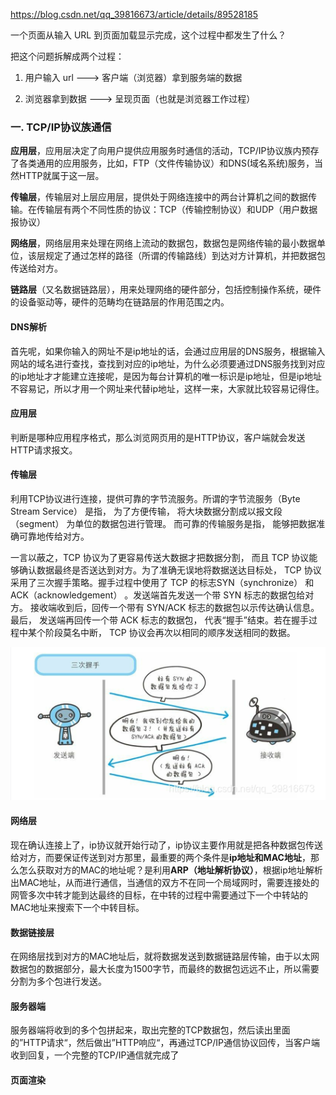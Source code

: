 https://blog.csdn.net/qq_39816673/article/details/89528185

一个页面从输入 URL 到页面加载显示完成，这个过程中都发生了什么？

把这个问题拆解成两个过程：

1. 用户输入 url ---> 客户端（浏览器）拿到服务端的数据

2. 浏览器拿到数据 ---> 呈现页面（也就是浏览器工作过程）

   

### 一. TCP/IP协议族通信

**应用层**，应用层决定了向用户提供应用服务时通信的活动，TCP/IP协议族内预存了各类通用的应用服务，比如，FTP（文件传输协议）和DNS(域名系统)服务，当然HTTP就属于这一层。

**传输层**，传输层对上层应用层，提供处于网络连接中的两台计算机之间的数据传输。在传输层有两个不同性质的协议：TCP（传输控制协议）和UDP（用户数据报协议）

**网络层**，网络层用来处理在网络上流动的数据包，数据包是网络传输的最小数据单位，该层规定了通过怎样的路径（所谓的传输路线）到达对方计算机，并把数据包传送给对方。

**链路层**（又名数据链路层），用来处理网络的硬件部分，包括控制操作系统，硬件的设备驱动等，硬件的范畴均在链路层的作用范围之内。



#### DNS解析

首先呢，如果你输入的网址不是ip地址的话，会通过应用层的DNS服务，根据输入网站的域名进行查找，查找到对应的ip地址，为什么必须要通过DNS服务找到对应的ip地址才才能建立连接呢，是因为每台计算机的唯一标识是ip地址，但是ip地址不容易记，所以才用一个网址来代替ip地址，这样一来，大家就比较容易记得住。



#### 应用层

判断是哪种应用程序格式，那么浏览网页用的是HTTP协议，客户端就会发送HTTP请求报文。



#### 传输层

利用TCP协议进行连接，提供可靠的字节流服务。所谓的字节流服务（Byte Stream Service） 是指， 为了方便传输， 将大块数据分割成以报文段（segment） 为单位的数据包进行管理。 而可靠的传输服务是指， 能够把数据准确可靠地传给对方。 

一言以蔽之，TCP 协议为了更容易传送大数据才把数据分割， 而且 TCP 协议能够确认数据最终是否送达到对方。为了准确无误地将数据送达目标处， TCP 协议采用了三次握手策略。握手过程中使用了 TCP 的标志SYN（synchronize） 和ACK（acknowledgement） 。发送端首先发送一个带 SYN 标志的数据包给对方。 接收端收到后，回传一个带有 SYN/ACK 标志的数据包以示传达确认信息。 最后， 发送端再回传一个带 ACK 标志的数据包， 代表“握手”结束。若在握手过程中某个阶段莫名中断， TCP 协议会再次以相同的顺序发送相同的数据。


![image-20210606164702048](../img/image-20210606164702048.png)

#### 网络层

现在确认连接上了，ip协议就开始行动了，ip协议主要作用就是把各种数据包传送给对方，而要保证传送到对方那里，最重要的两个条件是**ip地址和MAC地址**，那么怎么获取对方的MAC的地址呢？是利用**ARP（地址解析协议）**，根据ip地址解析出MAC地址，从而进行通信，当通信的双方不在同一个局域网时，需要连接处的网管多次中转才能到达最终的目标，在中转的过程中需要通过下一个中转站的MAC地址来搜索下一个中转目标。


#### 数据链接层

在网络层找到对方的MAC地址后，就将数据发送到数据链路层传输，由于以太网数据包的数据部分，最大长度为1500字节，而最终的数据包远远不止，所以需要分割为多个包进行发送。



#### 服务器端

服务器端将收到的多个包拼起来，取出完整的TCP数据包，然后读出里面的”HTTP请求“，然后做出”HTTP响应“，再通过TCP/IP通信协议回传，当客户端收到回复，一个完整的TCP/IP通信就完成了



#### 页面渲染

